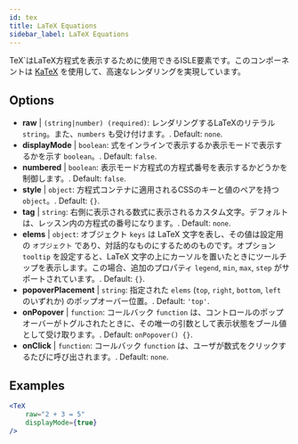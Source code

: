 ```yaml
---
id: tex
title: LaTeX Equations
sidebar_label: LaTeX Equations
---
```


TeX`はLaTeX方程式を表示するために使用できるISLE要素です。このコンポーネントは [KaTeX](https://github.com/Khan/KaTeX) を使用して、高速なレンダリングを実現しています。

## Options

* __raw__ | `(string|number) (required)`: レンダリングするLaTeXのリテラル `string`。また、`numbers` も受け付けます。. Default: `none`.
* __displayMode__ | `boolean`: 式をインラインで表示するか表示モードで表示するかを示す `boolean`。. Default: `false`.
* __numbered__ | `boolean`: 表示モード方程式の方程式番号を表示するかどうかを制御します。. Default: `false`.
* __style__ | `object`: 方程式コンテナに適用されるCSSのキーと値のペアを持つ `object`。. Default: `{}`.
* __tag__ | `string`: 右側に表示される数式に表示されるカスタム文字。デフォルトは、レッスン内の方程式の番号になります。. Default: `none`.
* __elems__ | `object`: オブジェクト `keys` は LaTeX 文字を表し、その値は設定用の `オブジェクト` であり、対話的なものにするためのものです。オプション `tooltip` を設定すると、LaTeX 文字の上にカーソルを置いたときにツールチップを表示します。この場合、追加のプロパティ `legend`, `min`, `max`, `step` がサポートされています。. Default: `{}`.
* __popoverPlacement__ | `string`: 指定された `elems` (`top`, `right`, `bottom`, `left` のいずれか) のポップオーバー位置。. Default: `'top'`.
* __onPopover__ | `function`: コールバック `function` は、コントロールのポップオーバーがトグルされたときに、その唯一の引数として表示状態をブール値として受け取ります。. Default: `onPopover() {}`.
* __onClick__ | `function`: コールバック `function` は、ユーザが数式をクリックするたびに呼び出されます。. Default: `none`.


## Examples

```jsx live
<TeX
    raw="2 + 3 = 5"
    displayMode={true}
/>
```



